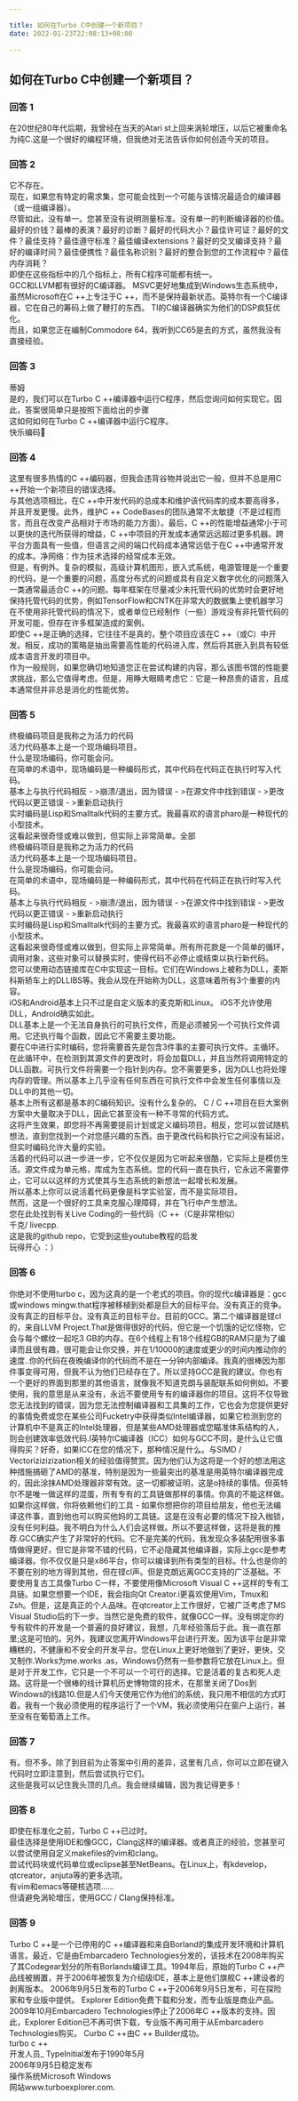 ```yaml
---

title: 如何在Turbo C中创建一个新项目？
date: 2022-01-23T22:08:13+08:00

---
```





## 如何在Turbo C中创建一个新项目？  
### 回答 1
在20世纪80年代后期，我曾经在当天的Atari st上回来涡轮增压，以后它被重命名为纯C.这是一个很好的编程环境，但我绝对无法告诉你如何创造今天的项目。  
### 回答 2
它不存在。  
现在，如果您有特定的需求集，您可能会找到一个可能与该情况最适合的编译器（或一组编译器）。  
尽管如此，没有单一。您甚至没有说明测量标准。没有单一的判断编译器的价值。  
最好的价钱？最棒的表演？最好的诊断？最好的代码大小？最佳许可证？最好的文件？最佳支持？最佳遵守标准？最佳编译extensions？最好的交叉编译支持？最好的编译时间？最佳便携性？最佳名称识别？最好的整合到您的工作流程中？最佳内存消耗？  
即使在这些指标中的几个指标上，所有C程序可能都有统一。  
GCC和LLVM都有很好的C编译器。 MSVC更好地集成到Windows生态系统中，虽然Microsoft在C ++上专注于C ++，而不是保持最新状态。英特尔有一个C编译器，它在自己的筹码上做了鞭打的东西。 TI的C编译器确实为他们的DSP疯狂优化。  
而且，如果您正在编制Commodore 64，我听到CC65是去的方式，虽然我没有直接经验。  
### 回答 3
蒂姆  
是的，我们可以在Turbo C ++编译器中运行C程序，然后您询问如何实现它。因此，答案很简单只是按照下面给出的步骤  
这如何如何在Turbo C ++编译器中运行C程序。  
快乐编码🙂  
### 回答 4
这里有很多热情的C ++编码器，但我会违背谷物并说出它一般，但并不总是用C ++开始一个新项目的错误选择。  
与其他选项相比，在C ++中开发代码的总成本和维护该代码库的成本要高得多，并且开发更慢。此外，维护C ++ CodeBases的团队通常不太敏捷（不是过程而言，而且在改变产品相对于市场的能力方面）。最后，C ++的性能增益通常小于可以更快的迭代所获得的增益，C ++中项目的开发成本通常远远超过更多机器。跨平台方面具有一些值，但语言之间的端口代码成本通常远低于在C ++中通常开发的成本。净网络：作为技术选择的经常成本无效。  
但是，有例外。复杂的模拟，高级计算机图形，嵌入式系统，电源管理是一个重要的代码，是一个重要的问题，高度分布式的问题或具有自定义数字优化的问题落入一类通常最适合C ++的问题。每年框架在尽量减少未托管代码的优势时会更好地保持托管代码的优势，例如TensorFlow和CNTK在非常大的数据集上使机器学习在不使用非托管代码的情况下，或者单位已经制作（一些）游戏没有非托管代码的开发可能，但存在许多框架造成的案例。  
即使C ++是正确的选择，它往往不是真的，整个项目应该在C ++（或C）中开发。相反，成功的策略是抽出需要高性能的代码进入库，然后将其嵌入到具有较低成本语言开发的项目中。  
作为一般规则，如果您确切地知道您正在尝试构建的内容，那么该图书馆的性能要求挑战，那么它值得考虑。但是，用睁大眼睛考虑它：它是一种昂贵的语言，且成本通常但并非总是消化的性能优势。  
### 回答 5
终极编码项目是我称之为活力的代码  
活力代码基本上是一个现场编码项目。  
什么是现场编码，你可能会问。  
在简单的术语中，现场编码是一种编码形式，其中代码在代码正在执行时写入代码。  
基本上与执行代码相反 - >崩溃/退出，因为错误 - >在源文件中找到错误 - >更改代码以更正错误 - >重新启动执行  
实时编码是Lisp和Smalltalk代码的主要方式。我最喜欢的语言pharo是一种现代的小型技术。  
这看起来很奇怪或难以做到，但实际上非常简单。全部  
终极编码项目是我称之为活力的代码  
活力代码基本上是一个现场编码项目。  
什么是现场编码，你可能会问。  
在简单的术语中，现场编码是一种编码形式，其中代码在代码正在执行时写入代码。  
基本上与执行代码相反 - >崩溃/退出，因为错误 - >在源文件中找到错误 - >更改代码以更正错误 - >重新启动执行  
实时编码是Lisp和Smalltalk代码的主要方式。我最喜欢的语言pharo是一种现代的小型技术。  
这看起来很奇怪或难以做到，但实际上非常简单。所有所花款是一个简单的循环，调用对象，这些对象可以替换实时，使得代码不必停止或结束以执行新代码。  
您可以使用动态链接库在C中实现这一目标。它们在Windows上被称为DLL，麦斯科斯轿车上的DLLIBS等。我会从现在开始称为DLL，这意味着所有3个重要的内容。  
iOS和Android基本上只不过是自定义版本的麦克斯和Linux。 iOS不允许使用DLL，Android确实如此。  
DLL基本上是一个无法自身执行的可执行文件，而是必须被另一个可执行文件调用。它还执行每个函数，因此它不需要主要功能。  
要在C中进行实时编码，您将需要首先是包含3件事的主要可执行文件。主循环。在此循环中，在检测到其源文件的更改时，将会加载DLL，并且当然将调用特定的DLL函数。可执行文件将需要一个指针到内存。您不需要更多，因为DLL也将处理内存的管理。所以基本上几乎没有任何东西在可执行文件中会发生任何事情以及DLL中的其他一切。  
基本上所有这都是基本的C编码知识。没有什么复杂的。 C / C ++项目在巨大案例方案中大量取决于DLL，因此它甚至没有一种不寻常的代码方式。  
这将产生效果，即您将不再需要提前计划或定义编码项目。相反，您可以尝试随机想法，直到您找到一个对您感兴趣的东西。由于更改代码和执行它之间没有延迟，但实时编码允许大量的实验。  
活着的代码可以进一步进一步，它不仅仅是因为它听起来很酷，它实际上是模仿生活。源文件成为单元格，库成为生态系统。您的代码一直在执行，它永远不需要停止，它可以以这样的方式使其与生态系统的新想法一起增长和发展。  
所以基本上你可以说活着代码更像是科学实验室，而不是实际项目。  
然而，这是一个很好的工具来克服心理障碍，并在飞行中产生想法。  
您在此处找到有关Live Coding的一些代码（C ++（C是非常相似）  
千克/ livecpp.  
这是我的github repo，它受到这些youtube教程的启发  
玩得开心 ：）  
### 回答 6
你绝对不使用turbo c，因为这真的是一个老式的项目。你的现代c编译器是：gcc或windows mingw.that程序被移植到处都是巨大的目标平台。没有真正的竞争。没有真正的目标平台。没有真正的目标平台。目前的GCC。第二个编译器是铿cl的，来自LLVM Project.That是做得很好的代码，但它是一个饥饿的记忆怪物，它会与每个螺纹一起吃3 GB的内存。在6个线程上有18个线程GB的RAM只是为了编译而且很有趣，很可能会让你交换，并在1/10000的速度或更少的时间内推动你的速度..你的代码在夜晚编译你的代码而不是在一分钟内部编译。我真的很棒因为那件事变得可用，但我不认为他们已经存在了。所以坚持GCC是我的建议。你也有一个更好的界面到那里的其他语言，就像我不知道克朗与装配联系如何例如。不要使用，我的意思是从来没有，永远不要使用专有的编译器你的项目。这将不仅导致您无法找到的错误，因为您无法控制编译器和工具集的工作，它也会为您提供更好的事情免费或您在某些公司Fucketry中获得类似Intel编译器，如果它检测到您的计算机中不是真正的Intel处理器，但是某些AMD处理器或您瞄准体系结构的人，则会创建效率低效代码.I英特尔C编译器（ICC）如何与GCC不同，是什么让它值得购买？好奇，如果ICC在您的情况下，那种情况是什么。与SIMD / Vectorizizizization相关的经验值得赞赏。因为他们认为这将是一个好的想法用这种措施搞砸了AMD的基准，特别是因为一些最突出的基准是用英特尔编译器完成的，因此涂抹AMD处理器非常有效。这一切都被证明，这是o持续的事情。但英特尔不是唯一做这样的混蛋，所有专有的工具链做那样的事情。你真的不能这样做。如果你这样做，你将依赖他们的工具 - 如果你想把你的项目给朋友，他也无法编译这件事，直到他也可以购买他妈的工具链。这是在没有必要的情况下投入枷锁，没有任何利益。我不明白为什么人们会这样做。所以不要这样做，这将是我的推荐.GCC确实产生了非常好的代码。它不是完美的代码，我发现众多装配用很多事情做得更好，但它是非常不错的代码，它不必隐藏其他编译器，实际上gcc是参考编译器。你不仅仅是只是x86平台，你可以编译到所有类型的目标。什么也是你的不要在别的地方得到其他，但在铿cl声。但是克朗远离GCC支持的广泛基础。不要使用复古工具像Turbo C一样，不要使用像Microsoft Visual C ++这样的专有工具链。如果您想要一个IDE，我会指向Qt Creator.i更喜欢使用Vim，Tmux和Zsh。但是，这是真正的个人品味。在qtcreator上工作很好，它被广泛考虑了MS Visual Studio后的下一步。当然它是免费的软件，就像GCC一样。没有绑定你的专有软件的开发是一个普遍的良好建议，我想，几年经验落后于此。我一直在那里;这是可怕的。另外，我建议您离开Windows平台进行开发。因为该平台是非常糟糕的，不健康和不安全的开发平台。您在Linux上更好地做到了更好，更快，交叉制作.Works为me.works .as，Windows仍然有一些参数将它放在Linux上。但是对于开发工作，它只是一个不可以一个可行的选择。它是活着的复古和死人走路。这将是一个很棒的线计算机历史博物馆的技术，在那里关闭了Dos到Windows的线路10.但是人们今天使用它作为他们的系统，我只用不相信的方式盯着。我有一个我必须使用的程序运行了一个VM，我必须使用只在窗户上运行，甚至没有在葡萄酒上工作。  
### 回答 7
有。但不多。除了到目前为止答案中引用的差异，这里有几点，你可以立即在键入代码时立即注意到，然后尝试执行它们。  
这些是我可以记住我头顶的几点。我会继续编辑，因为我记得更多！  
### 回答 8
即使在标准化之前，Turbo C ++已过时。  
最佳选择是使用IDE和像GCC，Clang这样的编译器。或者真正的经验，您甚至可以尝试使用自定义makefiles的vim和clang。  
尝试代码块或代码单位或eclipse甚至NetBeans。在Linux上，有kdevelop，qtcreator，anjuta等的更多选项。  
有vim和emacs等硬核选项......  
但请避免涡轮增压，使用GCC / Clang保持标准。  
### 回答 9
Turbo C ++是一个已停用的C ++编译器和来自Borland的集成开发环境和计算机语言。最近，它是由Embarcadero Technologies分发的，该技术在2008年购买了其Codegear划分的所有Borlands编译工具。1994年后，原始的Turbo C ++产品线被搁置，并于2006年被恢复为介绍级IDE，基本上是他们旗舰C ++建设者的剥离版本。 2006年9月5日发布的Turbo C ++于2006年9月5日发布，可在探险家和专业版中提供。 Explorer Edition免费下载和分发，而专业版是商业产品。 2009年10月Embarcadero Technologies停止了2006年C ++版本的支持。因此，Explorer Edition已不再可供下载，专业版不再可用于从Embarcadero Technologies购买。 Curbo C ++由C ++ Builder成功。  
turbo c ++  
开发人员_ TypeInitial发布于1990年5月  
2006年9月5日稳定发布  
操作系统Microsoft Windows  
网站www.turboexplorer.com.  
